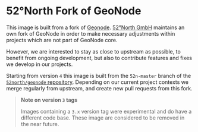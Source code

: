 # 52°North Fork of GeoNode

This image is built from a fork of [Geonode](https://github.com/geonode/geonode).
[52°North GmbH](https://52north.org) maintains an own fork of GeoNode in order to make necessary adjustments within projects which are not part of GeoNode core.

However, we are interested to stay as close to upstream as possible, to benefit from ongoing development, but also to contribute features and fixes we develop in our projects.

Starting from version `4` this image is built from the `52n-master` branch of the [`52north/geonode` repository](https://github.com/52North/geonode/tree/52n-master).
Depending on our current project contexts we merge regularly from upstream, and create new pull requests from this fork.

> **Note on version `3` tags**
>
> Images containing a `3.x` version tag were experimental and do have a different code base.
> These image are considered to be removed in the near future.